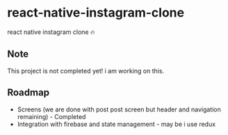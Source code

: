 # react-native-instagram-clone

react native instagram clone 🔥

## Note

This project is not completed yet! i am working on this.

## Roadmap

- Screens (we are done with post post screen but header and navigation remaining) - Completed
- Integration with firebase and state management - may be i use redux
